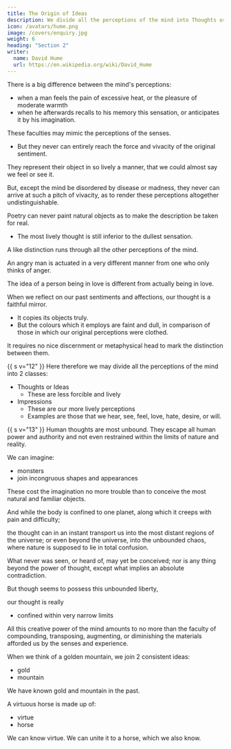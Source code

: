 ```yaml
---
title: The Origin of Ideas
description: We divide all the perceptions of the mind into Thoughts or Ideas, and Impressions
icon: /avatars/hume.png
image: /covers/enquiry.jpg
weight: 6
heading: "Section 2"
writer:
  name: David Hume
  url: https://en.wikipedia.org/wiki/David_Hume
--- 
```




There is a big difference between the mind's perceptions:
- when a man feels the pain of excessive heat, or the pleasure of moderate warmth
- when he afterwards recalls to his memory this sensation, or anticipates it by his imagination.

These faculties may mimic the perceptions of the senses.
- But they never can entirely reach the force and vivacity of the original sentiment. 

<!-- The utmost we say of them, even when they operate with greatest vigour, is, that  -->

They represent their object in so lively a manner, that we could almost say we feel or see it. 

But, except the mind be disordered by disease or madness, they never can arrive at such a pitch of vivacity, as to render these perceptions altogether undistinguishable. 

Poetry can never paint natural objects as to make the description be taken for real. <!--  landskip. -->
- The most lively thought is still inferior to the dullest sensation.

A like distinction runs through all the other perceptions of the mind. 

An angry man is actuated in a very different manner from one who only thinks of anger.

The idea of a person being in love is different from actually being in love. 
<!-- If you tell me, that any person is in love, I easily understand your meaning, and form a just conception of his situation; 

but never can mistake that conception for the real disorders and agitations of the passion.  -->

When we reflect on our past sentiments and affections, our thought is a faithful mirror. 
- It copies its objects truly. 
- But the colours which it employs are faint and dull, in comparison of those in which our original perceptions were clothed. 

It requires no nice discernment or metaphysical head to mark the distinction between them. 


{{ s v="12" }} Here therefore we may divide all the perceptions of the mind into 2 classes:
- Thoughts or Ideas
  - These are less forcible and lively
- Impressions
  - These are our more lively perceptions
  - Examples are those that we hear, see, feel, love, hate, desire, or will. 
<!-- , which are distinguished by their different degrees of force and vivacity. --> 

<!-- Impressions are distinguished from ideas, which are the less lively perceptions, of which we are conscious, when we reflect on any of those sensations or movements above mentioned.  -->


{{ s v="13" }} Human thoughts are most unbound. They escape all human power and authority and not even restrained within the limits of nature and reality. 

We can imagine:
- monsters
- join incongruous shapes and appearances

These cost the imagination no more trouble than to conceive the most natural and familiar objects. 

And while the body is confined to one planet, along which it creeps with pain and difficulty;

the thought can in an instant transport us into the most distant regions of the universe; or even beyond the universe, into the unbounded chaos, where nature is supposed to lie in total confusion. 

What never was seen, or heard of, may yet be conceived; nor is any thing beyond the power of thought, except what implies an absolute contradiction. 


But though  seems to possess this unbounded liberty, 

our thought is really 
-  confined within very narrow limits

All this creative power of the mind amounts to no more than the faculty of compounding, transposing, augmenting, or diminishing the materials afforded us by the senses and experience. 

When we think of a golden mountain, we join 2 consistent ideas:
- gold
- mountain

We have known gold and mountain in the past. 

A virtuous horse is made up of:
- virtue
- horse

We can know virtue. We can unite it to a horse, which we also know. 


